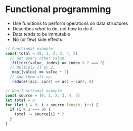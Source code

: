 # Functional programming

- Use functions to perform operations on data structures
- Describes *what* to do, not *how* to do it
- Data tends to be immutable
- No (or few) side effects

```js
// Functional example
const total = [0, 1, 2, 3, 4, 5]
  // Get every other value.
  .filter((value, index) => index % 2 === 0)
  // Multiply it by 2.
  .map((value) => value * 2)
  // Add them all up.
  .reduce((acc, curr) => acc + curr, 0)
```

```js
// Non-functional example
const source = [0, 1, 2, 3, 4, 5]
let total = 0
for (let i = 0; i < source.length; i++) {
  if (i % 2 === 0) {
    total += source[i] * 2
  }
}
```
